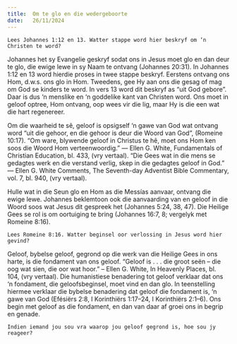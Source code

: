 ```yaml
---
title:  Om te glo en die wedergeboorte
date:   26/11/2024
---
```


`Lees Johannes 1:12 en 13. Watter stappe word hier beskryf om ‘n Christen te word?`

Johannes het sy Evangelie geskryf sodat ons in Jesus moet glo en dan deur te glo, die ewige lewe in sy Naam te ontvang (Johannes 20:31). In Johannes 1:12 en 13 word hierdie proses in twee stappe beskryf. Eerstens ontvang ons Hom, d.w.s. ons glo in Hom. Tweedens, gee Hy aan ons die gesag of mag om God se kinders te word. In vers 13 word dit beskryf as “uit God gebore”. Daar is dus ‘n menslike en ‘n goddelike kant van Christen word. Ons moet in geloof optree, Hom ontvang, oop wees vir die lig, maar Hy is die een wat die hart regenereer.

Om die waarheid te sê, geloof is opsigself ‘n gawe van God wat ontvang word “uit die gehoor, en die gehoor is deur die Woord van God”, (Romeine 10:17). “Om ware, blywende geloof in Christus te hê, moet ons Hom ken soos die Woord Hom verteenwoordig.” — Ellen G. White, Fundamentals of Christian Education, bl. 433, (vry vertaal). “Die Gees wat in die mens se gedagtes werk en die verstand verlig, skep in die gedagtes geloof in God.” — Ellen G. White Comments, The Seventh-day Adventist Bible Commentary, vol. 7, bl. 940, (vry vertaal).

Hulle wat in die Seun glo en Hom as die Messías aanvaar, ontvang die ewige lewe. Johannes beklemtoon ook die aanvaarding van en geloof in die Woord soos wat Jesus dit gespreek het (Johannes 5:24, 38, 47). Die Heilige Gees se rol is om oortuiging te bring (Johannes 16:7, 8; vergelyk met Romeine 8:16).

`Lees Romeine 8:16. Watter beginsel oor verlossing in Jesus word hier gevind?`

Geloof, bybelse geloof, gegrond op die werk van die Heilige Gees in ons harte, is die fondament van ons geloof. “Geloof is . . . die groot seën – die oog wat sien, die oor wat hoor.” – Ellen G. White, In Heavenly Places, bl. 104, (vry vertaal). Die humanistiese benadering tot geloof verklaar dat ons ‘n fondament, die geloofsbeginsel, moet vind en dan glo. In teenstelling hiermee verklaar die bybelse benadering dat geloof die fondament is, ‘n gawe van God (Efésiërs 2:8, I Korinthiërs 1:17–24, I Korinthiërs 2:1–6). Ons begin met geloof as die fondament, en dan van daar af groei ons in begrip en genade.

`Indien iemand jou sou vra waarop jou geloof gegrond is, hoe sou jy reageer?`